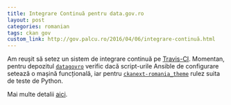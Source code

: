 ```yaml
---
title: Integrare Continuă pentru data.gov.ro
layout: post
categories: romanian
tags: ckan gov
custom_link: http://gov.palcu.ro/2016/04/06/integrare-continuă.html
---
```


Am reușit să setez un sistem de integrare continuă pe [Travis-CI](http://travis-ci.org/). Momentan, pentru depozitul [`datagovro`](https://travis-ci.org/govro/datagovro) verific dacă script-urile Ansible de configurare setează o mașină funcțională, iar pentru [`ckanext-romania_theme`](https://travis-ci.org/govro/ckanext-romania_theme) rulez suita de teste de Python.

Mai multe detalii [aici](http://gov.palcu.ro/2016/04/06/integrare-continuă.html).

